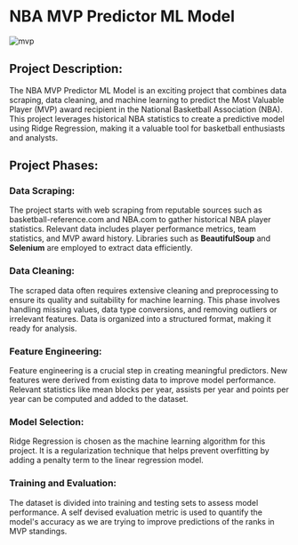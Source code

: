 #  NBA MVP Predictor ML Model 

![mvp](https://github.com/rqcket/NBA_MVP_Predictor/assets/90141159/72940195-ef7d-45d8-811b-bf9df4d88e6e)

## Project Description:

The NBA MVP Predictor ML Model is an exciting project that combines data scraping, data cleaning, and machine learning to predict the Most Valuable Player (MVP) award recipient in the National Basketball Association (NBA). This project leverages historical NBA statistics to create a predictive model using Ridge Regression, making it a valuable tool for basketball enthusiasts and analysts.

## Project Phases: 

### Data Scraping: 

The project starts with web scraping from reputable sources such as basketball-reference.com and NBA.com to gather historical NBA player statistics. 
Relevant data includes player performance metrics, team statistics, and MVP award history.
Libraries such as **BeautifulSoup** and **Selenium** are employed to extract data efficiently. <br>

### Data Cleaning: 

The scraped data often requires extensive cleaning and preprocessing to ensure its quality and suitability for machine learning.
This phase involves handling missing values, data type conversions, and removing outliers or irrelevant features.
Data is organized into a structured format, making it ready for analysis. <br>

### Feature Engineering: 

Feature engineering is a crucial step in creating meaningful predictors. New features were derived from existing data to improve model performance.
Relevant statistics like mean blocks per year, assists per year and points per year can be computed and added to the dataset. <br>

### Model Selection: 

Ridge Regression is chosen as the machine learning algorithm for this project. It is a regularization technique that helps prevent overfitting by adding a penalty term to the linear regression model.

### Training and Evaluation: 

The dataset is divided into training and testing sets to assess model performance.
A self devised evaluation metric is used to quantify the model's accuracy as we are trying to improve predictions of the ranks in MVP standings.
